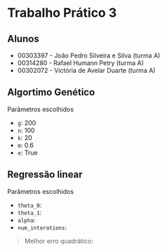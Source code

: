 # Trabalho Prático 3
## Alunos
* 00303397 - João Pedro Silveira e Silva (turma A)
* 00314280 - Rafael Humann Petry (turma A)
* 00302072 - Victória de Avelar Duarte (turma A)

## Algortimo Genético
Parâmetros escolhidos
- `g`: 200
- `n`: 100
- `k`: 20
- `m`: 0.6
- `e`: True

## Regressão linear
Parâmetros escolhidos
- `theta_0`:
- `theta_1`:
- `alpha`:
- `num_interations`: 
> Melhor erro quadrático: 
